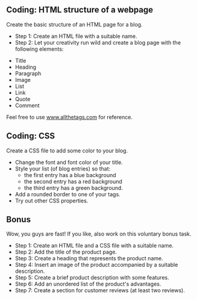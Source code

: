 ## Coding: HTML structure of a webpage

Create the basic structure of an HTML page for a blog.

* Step 1: Create an HTML file with a suitable name.
* Step 2: Let your creativity run wild and create a blog page with the following elements:
- Title
- Heading
- Paragraph
- Image
- List
- Link
- Quote
- Comment

Feel free to use www.allthetags.com for reference.

## Coding: CSS

Create a CSS file to add some color to your blog.

* Change the font and font color of your title.
* Style your list (of blog entries) so that:
    * the first entry has a blue background
    * the second entry has a red background
    * the third entry has a green background.
* Add a rounded border to one of your tags.
* Try out other CSS properties.

## Bonus

Wow, you guys are fast! If you like, also work on this voluntary bonus task.

* Step 1: Create an HTML file and a CSS file with a suitable name.
* Step 2: Add the title of the product page.
* Step 3: Create a heading that represents the product name.
* Step 4: Insert an image of the product accompanied by a suitable description.
* Step 5: Create a brief product description with some features.
* Step 6: Add an unordered list of the product's advantages.
* Step 7: Create a section for customer reviews (at least two reviews).